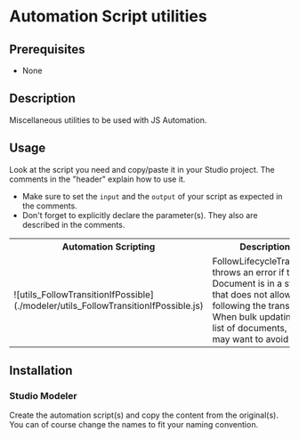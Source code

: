 # Automation Script utilities


## Prerequisites

- None

## Description

Miscellaneous utilities to be used with JS Automation.

## Usage

Look at the script you need and copy/paste it in your Studio project. The comments in the "header" explain how to use it.

- Make sure to set the `input`  and the `output` of your script as expected in the comments.
- Don't forget to explicitly declare the parameter(s). They also are described in the comments.

<table width="100%">
  <tr style="font-weight:bold">
    <th>Automation Scripting</th>
    <th>Description</th>
  </tr>
  <tr>
    <td>![utils_FollowTransitionIfPossible](./modeler/utils_FollowTransitionIfPossible.js)</td>
    <td>FollowLifecycleTransition throws an error if the Document is in a state that does not allow following the transition. When bulk updating a list of documents, we may want to avoid that.</td>
  </tr>
</table>

## Installation

### Studio Modeler

Create the automation script(s) and copy the content from the original(s). You can of course change the names to fit your naming convention.
